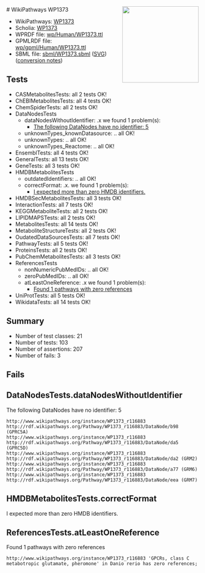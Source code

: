 <img style="float: right; width: 200px" src="../logo.png" />
# WikiPathways WP1373

* WikiPathways: [WP1373](https://identifiers.org/wikipathways:WP1373)
* Scholia: [WP1373](https://scholia.toolforge.org/wikipathways/WP1373)
* WPRDF file: [wp/Human/WP1373.ttl](../wp/Human/WP1373.ttl)
* GPMLRDF file: [wp/gpml/Human/WP1373.ttl](../wp/gpml/Human/WP1373.ttl)
* SBML file: [sbml/WP1373.sbml](../sbml/WP1373.sbml) ([SVG](../sbml/WP1373.svg)) ([conversion notes](../sbml/WP1373.txt))

## Tests
* CASMetabolitesTests: all 2 tests OK!
* ChEBIMetabolitesTests: all 4 tests OK!
* ChemSpiderTests: all 2 tests OK!
* DataNodesTests
    * dataNodesWithoutIdentifier: .x we found 1 problem(s):
        * [The following DataNodes have no identifier: 5](#d2d32fa4)
    * unknownTypes_knownDatasource: .. all OK!
    * unknownTypes: .. all OK!
    * unknownTypes_Reactome: .. all OK!
* EnsemblTests: all 4 tests OK!
* GeneralTests: all 13 tests OK!
* GeneTests: all 3 tests OK!
* HMDBMetabolitesTests
    * outdatedIdentifiers: .. all OK!
    * correctFormat: .x. we found 1 problem(s):
        * [I expected more than zero HMDB identifiers.](#ad154c1e)
* HMDBSecMetabolitesTests: all 3 tests OK!
* InteractionTests: all 7 tests OK!
* KEGGMetaboliteTests: all 2 tests OK!
* LIPIDMAPSTests: all 2 tests OK!
* MetabolitesTests: all 14 tests OK!
* MetaboliteStructureTests: all 2 tests OK!
* OudatedDataSourcesTests: all 7 tests OK!
* PathwayTests: all 5 tests OK!
* ProteinsTests: all 2 tests OK!
* PubChemMetabolitesTests: all 3 tests OK!
* ReferencesTests
    * nonNumericPubMedIDs: .. all OK!
    * zeroPubMedIDs: .. all OK!
    * atLeastOneReference: .x we found 1 problem(s):
        * [Found 1 pathways with zero references](#35eb778e)
* UniProtTests: all 5 tests OK!
* WikidataTests: all 14 tests OK!


## Summary

* Number of test classes: 21
* Number of tests: 103
* Number of assertions: 207
* Number of fails: 3

## Fails

<a name="d2d32fa4" />

## DataNodesTests.dataNodesWithoutIdentifier

The following DataNodes have no identifier: 5
```
http://www.wikipathways.org/instance/WP1373_r116883 http://rdf.wikipathways.org/Pathway/WP1373_r116883/DataNode/b98 (GPRC5A)
http://www.wikipathways.org/instance/WP1373_r116883 http://rdf.wikipathways.org/Pathway/WP1373_r116883/DataNode/da5 (GPRC5D)
http://www.wikipathways.org/instance/WP1373_r116883 http://rdf.wikipathways.org/Pathway/WP1373_r116883/DataNode/da2 (GRM2)
http://www.wikipathways.org/instance/WP1373_r116883 http://rdf.wikipathways.org/Pathway/WP1373_r116883/DataNode/a77 (GRM6)
http://www.wikipathways.org/instance/WP1373_r116883 http://rdf.wikipathways.org/Pathway/WP1373_r116883/DataNode/eea (GRM7)
```

<a name="ad154c1e" />

## HMDBMetabolitesTests.correctFormat

I expected more than zero HMDB identifiers.
<a name="35eb778e" />

## ReferencesTests.atLeastOneReference

Found 1 pathways with zero references
```
http://www.wikipathways.org/instance/WP1373_r116883 'GPCRs, class C metabotropic glutamate, pheromone' in Danio rerio has zero references; 
```

